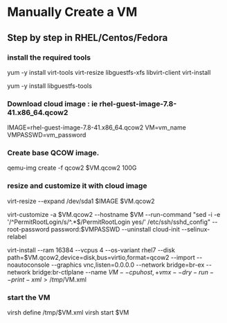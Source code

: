 # Manually Create a VM
## Step by step in RHEL/Centos/Fedora

### install the required tools

yum -y install virt-tools virt-resize libguestfs-xfs libvirt-client virt-install

yum -y install libguestfs-tools

### Download cloud image : ie rhel-guest-image-7.8-41.x86_64.qcow2


IMAGE=rhel-guest-image-7.8-41.x86_64.qcow2
VM=vm_name
VMPASSWD=vm_password

### Create base QCOW image.
qemu-img create -f qcow2 $VM.qcow2 100G

### resize and customize it with cloud image

virt-resize --expand /dev/sda1 $IMAGE $VM.qcow2

virt-customize -a $VM.qcow2 --hostname $VM --run-command "sed -i -e '/^PermitRootLogin/s/^.*$/PermitRootLogin yes/' /etc/ssh/sshd_config" --root-password password:$VMPASSWD --uninstall cloud-init --selinux-relabel

virt-install --ram 16384 --vcpus 4 --os-variant rhel7   --disk path=$VM.qcow2,device=disk,bus=virtio,format=qcow2   --import --noautoconsole --graphics vnc,listen=0.0.0.0  --network bridge=br-ex --network bridge:br-ctlplane --name $VM  --cpu host,+vmx   --dry-run --print-xml > /tmp/$VM.xml

### start the VM

virsh define /tmp/$VM.xml
virsh start $VM

